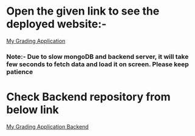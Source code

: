 # Open the given link to see the deployed website:-
[My Grading Application](https://dakshagarwal2002.github.io/My-Grading_Application/)
### Note:- Due to slow mongoDB and backend server, it will take few seconds to fetch data and load it on screen. Please keep patience 
# Check Backend repository from below link
[My Grading Application Backend](https://github.com/DakshAgarwal2002/my_grading_application_backend.git)
